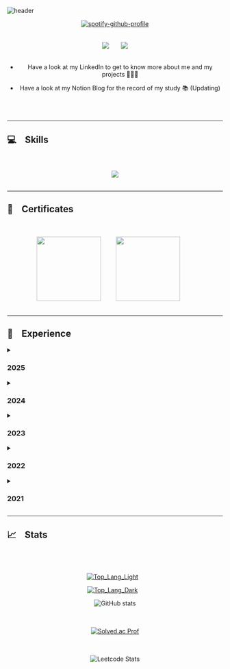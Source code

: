 ![header](https://capsule-render.vercel.app/api?type=Waving&text=Welcome%20to%20Jisu's%20GitHub%20🙌🏻\&c&&color=gradient&&fontSize=60&animation=twinkling&height=250&reversal=true&fontAlignY=40)

<body >

<div align="center">

[![spotify-github-profile](https://spotify-github-profile.kittinanx.com/api/view?uid=mxz3mdyod6qrp36c2twau4crh&cover_image=true&theme=novatorem&show_offline=false&background_color=121212&interchange=false&bar_color=0061ff&bar_color_cover=true)](https://github.com/kittinan/spotify-github-profile)<br><br><br>
  <a href="https://www.linkedin.com/in/mijisu0103" target="_blank"><img src="https://custom-icon-badges.demolab.com/badge/LinkedIn-0A66C2?logo=linkedin-white&logoColor=fff"/></a>&nbsp;&nbsp;&nbsp;&nbsp;&nbsp;&nbsp;
  <a href="https://mjsarchive.notion.site/Tech-log-11c5e786f1f180f88f82e54ea85dd847" target="_blank"><img src="https://img.shields.io/badge/Notion-000?&logo=notion&logoColor=fff"/></a>
  <br><br>

* Have a look at my LinkedIn to get to know more about me and my projects 👩🏻‍💻
* Have a look at my Notion Blog for the record of my study 📚 (Updating)

  <br><br>
</div>

---
## 💻 &nbsp;&nbsp; Skills 
<p align="center">
  <br><br>
    <img src="https://skillicons.dev/icons?i=aws,linux,docker,kubernetes,jenkins,ansible,terraform,prometheus,grafana,mysql,py,sklearn,pytorch,tensorflow,java,kotlin,spring,supabase,cs,unity,cpp,unreal,lua,robloxstudio,html,css,tailwind,js,ts,nextjs,threejs,react&theme=light&perline=8" />
  <br><br>
</p>

---
## 🪪 &nbsp;&nbsp; Certificates
<p align="center">
<br><br>
  <img src="https://miro.medium.com/v2/resize:fit:600/1*415D-ou6S2-FfkULw-b5YA.png" width="150" />&nbsp;&nbsp;&nbsp;&nbsp;&nbsp;&nbsp;&nbsp;&nbsp;
  <img src="https://images.credly.com/images/8b8ed108-e77d-4396-ac59-2504583b9d54/cka_from_cncfsite__281_29.png" width="150" />&nbsp;&nbsp;&nbsp;&nbsp;&nbsp;&nbsp;&nbsp;&nbsp;
  <br><br>
</p>

---
## 📂 &nbsp;&nbsp; Experience
<details>
<summary><h3>2025</h3></summary>

**March 2025 - April 2025**      
[QMML Website](https://github.com/Queen-Mary-Machine-Learning-Society/website)
<br>

**February 2025 - March 2025**      
[Startup Profitability Prediction](https://github.com/mijisu0103/Startup-Profitability-Prediction) [Grade: Distinction]
<br>

**February 2025 - March 2025**      
[Data Driven Decision Making Risk Analysis](https://github.com/mijisu0103/Data-Driven-Decision-Making-Risk-Analysis) [Grade: Distinction]
<br>

**January 2025 - April 2025**      
[Point Me](https://www.figma.com/proto/ZZBmQR8065FhLcF9sXw3ky/Minji-s-Assistive-App-Design?node-id=368-7134&t=Z6cUgyHvp68Vdes9-1&starting-point-node-id=368%3A7265)
<br>

**November 2024 - September 2025**      
[Project](https://github.com/mijisu0103/Project)
<br>

**October 2024 - March 2025**      
[qTech & qNomics Interdisciplinary Project](https://github.com/mijisu0103/qTech-qNomics)
<br>

**October 2024 - March 2025**      
[Queen Mary Machine Learning Society](https://github.com/mijisu0103/QMUL-ML-Soc)
<br>

</details>

<details>
<summary><h3>2024</h3></summary>

**November 2024 - September 2025**      
[Project](https://github.com/mijisu0103/Project)
<br>

**November 2024 - November 2024**   
[Covid Dashboard Project](https://github.com/mijisu0103/Covid-Dashboard-Project) [Grade: Distinction]
<br>  

**October 2024 - November 2024**        
[Database Systems Project for Library Systems](https://github.com/mijisu0103/DB-for-Library-Systems) [Grade: Distinction]   
<br>
**October 2024 - March 2025**      
[qTech & qNomics Interdisciplinary Project](https://github.com/mijisu0103/qTech-qNomics)
<br>

**October 2024 - March 2025**      
[Queen Mary Machine Learning Society](https://github.com/mijisu0103/QMUL-ML-Soc)
<br>

**August 2024 - August 2024**    
[Footprints Plan]() [Won 2nd place]   
<br>
**July 2024 - August 2024**         
[The first SK AI Data Academy](https://github.com/mijisu0103/SK-AI-Data-Academy)
<br>

</details>

<details>
<summary><h3>2023</h3></summary>

**October 2023 - December 2023**      
[Space Bound](https://www.youtube.com/watch?v=GqBPYT0WWIg) [Grade: Distinction]  
<br>
**March 2023 - September 2023** <br>
[Self-taught Lua, C++ & Unreal Engine 5](https://github.com/mijisu0103/Game-Programming)  
[C++ Study for Game Programming](https://github.com/mijisu0103/CPP)
<br> 

</details>

<details>
<summary><h3>2022</h3></summary>

**July 2022 - November 2022**      
[Project MJS Archive]()   
<br>
**January 2022 - March 2022** <br> 
[Self-taught Python](https://github.com/mijisu0103/Python)   
<br> 

</details>

<details>
<summary><h3>2021</h3></summary>

**March 2021 - August 2021**      
[Self-taught C# & Unity Game Development](https://github.com/mijisu0103/Game-Programming)   
<br> 

</details>

---
## 📈 &nbsp;&nbsp; Stats 
 <div  align="center">

<br><br><br><span>[![Top_Lang_Light](https://github-readme-stats.vercel.app/api/top-langs/?username=mijisu0103&hide=ipynb&layout=compact&theme=shadow_red#gh-light-mode-only)](https://github.com/mijisu0103#gh-light-mode-only)&nbsp;&nbsp;&nbsp;

[![Top_Lang_Dark](https://github-readme-stats.vercel.app/api/top-langs/?username=mijisu0103&layout=compact&theme=graywhite#gh-dark-mode-only)](https://github.com/mijisu0103#gh-dark-mode-only)&nbsp;&nbsp;&nbsp;

<span>![GitHub stats](https://github-readme-stats.vercel.app/api?username=mijisu0103&show_icons=true&theme=graywhite)<br><br><br>

<span>[![Solved.ac Prof](http://mazassumnida.wtf/api/v2/generate_badge?boj=crazy_sus01)](https://solved.ac/profile/crazy_sus01)</span><br><br><br>

<span>![Leetcode Stats](https://leetcard.jacoblin.cool/mijisu0103?font=Mulish)</span><br><br><br>

 </div>
</div>

